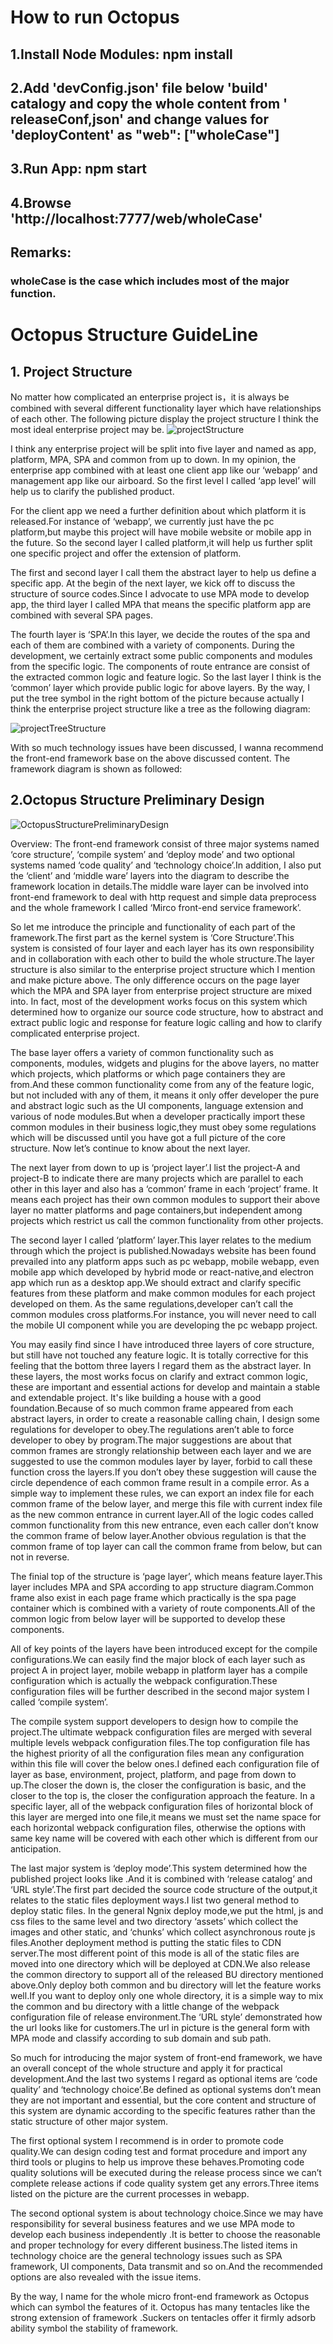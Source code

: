 # How to run Octopus

## 1.Install Node Modules: npm install
## 2.Add 'devConfig.json' file below 'build' catalogy and copy the whole content from ' releaseConf,json' and change values for 'deployContent' as "web": ["wholeCase"]
## 3.Run App: npm start
## 4.Browse 'http://localhost:7777/web/wholeCase'
## Remarks:
### wholeCase is the case which includes most of the major function.
# Octopus Structure  GuideLine

## 1. Project Structure

No matter how complicated an enterprise project is，it is always be combined with several different functionality layer which have relationships of each other. The following picture display the project structure I think the most ideal enterprise project may be.
![projectStructure](./readmeImg/ProjectStructure.jpg)

I think any enterprise project will be split into five layer and named as app, platform, MPA, SPA and common from up to down. In my opinion, the enterprise app combined with at least one client app like our ‘webapp’ and management app like our airboard. So the first level I called ‘app level’ will help us to clarify the published product.

For the client app we need a further definition about which platform it is released.For instance of ‘webapp’, we currently just have the pc platform,but maybe this project will have mobile website or mobile app in the future. So the second layer I called platform,it will help us further split one specific project and offer the extension of platform.

The first and second layer I call them the abstract layer to help us define a specific app. At the begin of the next layer, we kick off to discuss the structure of source codes.Since I advocate to use MPA mode to develop app, the third layer I called MPA that means the specific platform app are combined with several SPA pages. 

The fourth layer is ‘SPA’.In this layer, we decide the routes of the spa and each of them are combined with a variety of components.
During the development, we certainly extract some public components and modules from the specific logic. The components of route entrance are consist of the extracted common logic and feature logic. So the last layer I think is the ‘common’ layer which provide public logic for above layers.
By the way, I put the tree symbol in the right bottom of the picture because actually I think the enterprise project structure like a tree as the following diagram:

![projectTreeStructure](./readmeImg/ProjectTreeStructure.jpg)

With so much technology issues have been discussed, I wanna recommend the front-end framework base on the above discussed content. The framework diagram is shown as followed:

## 2.Octopus Structure Preliminary Design

![OctopusStructurePreliminaryDesign](./readmeImg/OctopusStructurePreliminaryDesign.jpg)

Overview: The front-end framework consist of three major systems named ‘core structure’, ‘compile system’ and ‘deploy mode’ and two optional systems named ‘code quality’ and ‘technology choice’.In addition, I also put the ‘client’ and ‘middle ware’ layers into the diagram to describe the framework location in details.The middle ware layer can be involved into front-end framework to deal with http request and simple data preprocess and the whole framework I called ‘Mirco front-end service framework’.

So let me introduce the principle and functionality of each part of the framework.The first part as the kernel system is ‘Core Structure’.This system is consisted of four layer and each layer has its own responsibility and in collaboration with each other to build the whole structure.The layer structure is also similar to the enterprise project structure which I mention and make picture above. The only difference occurs on the page layer which the MPA and SPA layer from enterprise project structure are mixed into. In fact, most of the development works focus on this system which determined how to organize our source code structure, how to abstract and extract public logic and response for feature logic calling and how to clarify complicated enterprise project.

The base layer offers a variety of common functionality such as components, modules, widgets and plugins for the above layers, no matter which projects, which platforms or which page containers they are from.And these common functionality come from any of the feature logic, but not included with any of them, it means it only offer developer the pure and abstract logic such as the UI components, language extension and various of node modules.But when a developer practically import these common modules in their business logic,they must obey some regulations which will be discussed until you have got a full picture of the core structure. Now let’s continue to know about the next layer.

The next layer from down to up is ‘project layer’.I list the project-A and project-B to indicate there are many projects which are parallel to each other in this layer and also has a ‘common’ frame in each ‘project’ frame. It means each project has their own common modules to support their above layer no matter platforms and page containers,but independent among projects which restrict us call the common functionality from other projects.

The second layer I called ‘platform’ layer.This layer relates to the medium through which the project is published.Nowadays website has been found prevailed into any platform apps such as pc webapp, mobile webapp, even mobile app which developed by hybrid mode or react-native,and electron app which run as a desktop app.We should extract and clarify specific features from these platform and make common modules for each project developed on them. As the same regulations,developer can’t call the common modules cross platforms.For instance, you will never need to call the mobile UI component while you are developing the pc webapp project.

You may easily find since I have introduced three layers of core structure, but still have not touched any feature logic. It is totally corrective for this feeling that the bottom three layers I regard them as the abstract layer. In these layers, the most works focus on clarify and extract common logic, these are important and essential actions for develop and maintain a stable and extendable project. It's like building a house with a good foundation.Because of so much common frame appeared from each abstract layers, in order to create a reasonable calling chain, I design some regulations for developer to obey.The regulations aren’t able to force developer to obey by program.The major suggestions are about that common frames are strongly relationship between each layer and we are suggested to use the common modules layer by layer, forbid to call these function cross the layers.If you don’t obey these suggestion will cause the circle dependence of each common frame result in a compile error. As a simple way to implement these rules, we can export an index file for each common frame of the below layer, and merge this file with current index file as the new common entrance in current layer.All of the logic codes called common functionality from this new entrance, even each caller don’t know the common frame of below layer.Another obvious regulation is that the common frame of top layer can call the common frame from below, but can not in reverse.

The finial top of the structure is ‘page layer’, which means feature layer.This layer includes MPA and SPA according to app structure diagram.Common frame also exist in each page frame which practically is the spa page container which is combined with a variety of route components.All of the common logic from below layer will be supported to develop these components.   

All of key points of the layers have been introduced except for the compile configurations.We can easily find the major block of each layer such as project A in project layer, mobile webapp in platform layer has a compile configuration which is actually the webpack configuration.These configuration files will be further described in the second major system I called ‘compile system’.

The compile system support developers to design how to compile the project.The ultimate webpack configuration files are merged with several multiple levels webpack configuration files.The top configuration file has the highest priority of all the configuration files mean any configuration within this file will cover the below ones.I defined each configuration file of layer as base, environment, project, platform, and page from down to up.The closer the down is, the closer the configuration is basic, and the closer to the top is, the closer the configuration approach the feature. In a specific layer, all of the webpack configuration files of horizontal block of this layer are merged into one file,it means we must set the name space for each horizontal webpack configuration files, otherwise the options with same key name will be covered with each other which is different from our anticipation.

The last major system is ‘deploy mode’.This system determined how the published project looks like .And it is combined with ‘release catalog’ and ‘URL style’.The first part decided the source code structure of the output,it relates to the static files deployment ways.I list two general method to deploy static files. In the general Ngnix deploy mode,we put the html, js and css files to the same level and two directory ‘assets’ which collect the images and other static, and ‘chunks’ which collect asynchronous route js files.Another deployment method is putting the static files to CDN server.The most different point of this mode is all of the static files are moved into one directory which will be deployed at CDN.We also release the common directory to support all of the released BU directory mentioned above.Only deploy both common and bu directory will let the feature works well.If you want to deploy only one whole directory, it is a simple way to mix the common and bu directory with a little change of the webpack configuration file of release environment.The ‘URL style’ demonstrated how the url looks like for customers.The url in picture is the general form with MPA mode and classify according to sub domain and sub path. 

So much for introducing the major system of front-end framework, we have an overall concept of the whole structure and apply it for practical development.And the last two systems I regard as optional items are ‘code quality’ and ‘technology choice’.Be defined as optional systems don’t mean they are not important and essential, but the core content and structure of this system are dynamic according to the specific features rather than the static structure of other major system.

The first optional system I recommend is in order to promote code quality.We can design coding test and format procedure and import any third tools or plugins to help us improve these behaves.Promoting code quality solutions will be executed during the release process since we can’t complete release actions if code quality system get any errors.Three items listed on the picture are the current processes in webapp.

The second optional system is about technology choice.Since we may have responsibility for several business features and we use MPA mode to develop each business independently .It is better to choose the reasonable and proper technology for every different business.The listed items in technology choice are the general technology issues such as SPA framework, UI components, Data transmit and so on.And the recommended options are also revealed with the issue items.

By the way, I name for the whole micro front-end framework as Octopus which can symbol the features of it. Octopus has many tentacles like the strong extension of framework .Suckers on tentacles offer it firmly adsorb ability symbol the stability of framework.
